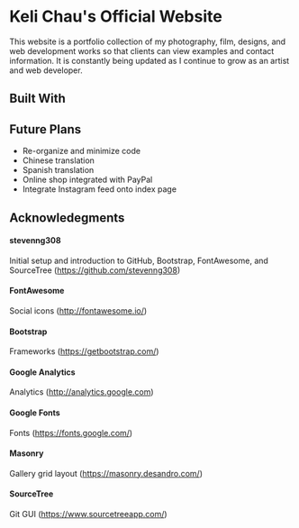 # Keli Chau's Official Website

This website is a portfolio collection of my photography, film, designs, and web development works so that clients can view examples and contact information. It is constantly being updated as I continue to grow as an artist and web developer.

## Built With 

## Future Plans
+ Re-organize and minimize code
+ Chinese translation
+ Spanish translation
+ Online shop integrated with PayPal
+ Integrate Instagram feed onto index page

## Acknowledegments

#### stevenng308
Initial setup and introduction to GitHub, Bootstrap, FontAwesome, and SourceTree (https://github.com/stevenng308)

#### FontAwesome
Social icons (http://fontawesome.io/)

#### Bootstrap
Frameworks (https://getbootstrap.com/)

#### Google Analytics
Analytics (http://analytics.google.com)

#### Google Fonts
Fonts (https://fonts.google.com/)

#### Masonry
Gallery grid layout (https://masonry.desandro.com/)

#### SourceTree
Git GUI (https://www.sourcetreeapp.com/)




